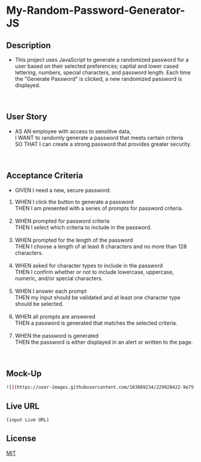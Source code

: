 # My-Random-Password-Generator-JS

## **Description**
- This project uses JavaScript to generate a randomized password for a user based on their selected preferences; capital and lower cased lettering, numbers, special characters, and password length. Each time the "Generate Password" is clicked, a new randomized password is displayed. 
<br/><br/><br/>

## **User Story**
- AS AN employee with access to sensitive data,  
I WANT to randomly generate a password that meets certain criteria  
SO THAT I can create a strong password that provides greater security.
<br/><br/><br/>

## **Acceptance Criteria**
-  GIVEN I need a new, secure password:  
1. WHEN I click the button to generate a password  
   THEN I am presented with a series of prompts for password criteria.
   <br/><br/>  
2. WHEN prompted for password criteria  
   THEN I select which criteria to include in the password.
   <br/><br/>  
3. WHEN prompted for the length of the password  
   THEN I choose a length of at least 8 characters and no more than 128 characters.
   <br/><br/>  
4. WHEN asked for character types to include in the password  
   THEN I confirm whether or not to include lowercase, uppercase, numeric, and/or special characters.
   <br/><br/>  
5. WHEN I answer each prompt  
   THEN my input should be validated and at least one character type should be selected.
   <br/><br/>  
6. WHEN all prompts are answered  
   THEN a password is generated that matches the selected criteria.
   <br/><br/>  
7. WHEN the password is generated  
   THEN the password is either displayed in an alert or written to the page.
<br/><br/><br/>


## **Mock-Up**
```bash
![](https://user-images.githubusercontent.com/103869234/229928422-9e75f882-b55a-4307-9909-8538a76f3424.png)
```


## **Live URL**
```bash
(input Live URL)
```


## **License** 
[MIT](https://choosealicense.com/licenses/mit/)